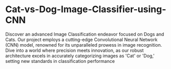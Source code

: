 # Cat-vs-Dog-Image-Classifier-using-CNN
Discover an advanced Image Classification endeavor focused on Dogs and Cats. Our project employs a cutting-edge Convolutional Neural Network (CNN) model, renowned for its unparalleled prowess in image recognition. Dive into a world where precision meets innovation, as our robust architecture excels in accurately categorizing images as 'Cat' or 'Dog,' setting new standards in classification performance
